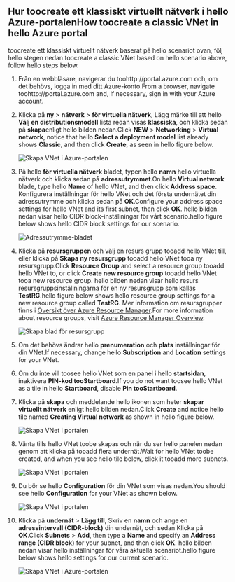 ## <a name="how-toocreate-a-classic-vnet-in-hello-azure-portal"></a><span data-ttu-id="1c5aa-101">Hur toocreate ett klassiskt virtuellt nätverk i hello Azure-portalen</span><span class="sxs-lookup"><span data-stu-id="1c5aa-101">How toocreate a classic VNet in hello Azure portal</span></span>
<span data-ttu-id="1c5aa-102">toocreate ett klassiskt virtuellt nätverk baserat på hello scenariot ovan, följ hello stegen nedan.</span><span class="sxs-lookup"><span data-stu-id="1c5aa-102">toocreate a classic VNet based on hello scenario above, follow hello steps below.</span></span>

1. <span data-ttu-id="1c5aa-103">Från en webbläsare, navigerar du toohttp://portal.azure.com och, om det behövs, logga in med ditt Azure-konto.</span><span class="sxs-lookup"><span data-stu-id="1c5aa-103">From a browser, navigate toohttp://portal.azure.com and, if necessary, sign in with your Azure account.</span></span>
2. <span data-ttu-id="1c5aa-104">Klicka på **ny** > **nätverk** > **för virtuella nätverk**, Lägg märke till att hello **Välj en distributionsmodell** lista redan visas **klassiska**, och klicka sedan på **skapa**enligt hello bilden nedan.</span><span class="sxs-lookup"><span data-stu-id="1c5aa-104">Click **NEW** > **Networking** > **Virtual network**, notice that hello **Select a deployment model** list already shows **Classic**, and then click **Create**, as seen in hello figure below.</span></span>
   
    ![Skapa VNet i Azure-portalen](./media/virtual-networks-create-vnet-classic-pportal-include/vnet-create-pportal-figure1.gif)
3. <span data-ttu-id="1c5aa-106">På hello **för virtuella nätverk** bladet, typen hello **namn** hello virtuella nätverk och klicka sedan på **adressutrymmet**.</span><span class="sxs-lookup"><span data-stu-id="1c5aa-106">On hello **Virtual network** blade, type hello **Name** of hello VNet, and then click **Address space**.</span></span> <span data-ttu-id="1c5aa-107">Konfigurera inställningar för hello VNet och det första undernätet din adressutrymme och klicka sedan på **OK**.</span><span class="sxs-lookup"><span data-stu-id="1c5aa-107">Configure your address space settings for hello VNet and its first subnet, then click **OK**.</span></span> <span data-ttu-id="1c5aa-108">hello bilden nedan visar hello CIDR block-inställningar för vårt scenario.</span><span class="sxs-lookup"><span data-stu-id="1c5aa-108">hello figure below shows hello CIDR block settings for our scenario.</span></span>
   
    ![Adressutrymme-bladet](./media/virtual-networks-create-vnet-classic-pportal-include/vnet-create-pportal-figure2.png)
4. <span data-ttu-id="1c5aa-110">Klicka på **resursgruppen** och välj en resurs grupp tooadd hello VNet till, eller klicka på **Skapa ny resursgrupp** tooadd hello VNet tooa ny resursgrupp.</span><span class="sxs-lookup"><span data-stu-id="1c5aa-110">Click **Resource Group** and select a resource group tooadd hello VNet to, or click **Create new resource group** tooadd hello VNet tooa new resource group.</span></span> <span data-ttu-id="1c5aa-111">hello bilden nedan visar hello resurs resursgruppsinställningarna för en ny resursgrupp som kallas **TestRG**.</span><span class="sxs-lookup"><span data-stu-id="1c5aa-111">hello figure below shows hello resource group settings for a new resource group called **TestRG**.</span></span> <span data-ttu-id="1c5aa-112">Mer information om resursgrupper finns i [Översikt över Azure Resource Manager](../articles/azure-resource-manager/resource-group-overview.md#resource-groups).</span><span class="sxs-lookup"><span data-stu-id="1c5aa-112">For more information about resource groups, visit [Azure Resource Manager Overview](../articles/azure-resource-manager/resource-group-overview.md#resource-groups).</span></span>
   
    ![Skapa blad för resursgrupp](./media/virtual-networks-create-vnet-classic-pportal-include/vnet-create-pportal-figure3.png)
5. <span data-ttu-id="1c5aa-114">Om det behövs ändrar hello **prenumeration** och **plats** inställningar för din VNet.</span><span class="sxs-lookup"><span data-stu-id="1c5aa-114">If necessary, change hello **Subscription** and **Location** settings for your VNet.</span></span> 
6. <span data-ttu-id="1c5aa-115">Om du inte vill toosee hello VNet som en panel i hello **startsidan**, inaktivera **PIN-kod tooStartboard**.</span><span class="sxs-lookup"><span data-stu-id="1c5aa-115">If you do not want toosee hello VNet as a tile in hello **Startboard**, disable **Pin tooStartboard**.</span></span> 
7. <span data-ttu-id="1c5aa-116">Klicka på **skapa** och meddelande hello ikonen som heter **skapar virtuellt nätverk** enligt hello bilden nedan.</span><span class="sxs-lookup"><span data-stu-id="1c5aa-116">Click **Create** and notice hello tile named **Creating Virtual network** as shown in hello figure below.</span></span>
   
    ![Skapa VNet i portalen](./media/virtual-networks-create-vnet-classic-pportal-include/vnet-create-pportal-figure4.png)
8. <span data-ttu-id="1c5aa-118">Vänta tills hello VNet toobe skapas och när du ser hello panelen nedan genom att klicka på tooadd flera undernät.</span><span class="sxs-lookup"><span data-stu-id="1c5aa-118">Wait for hello VNet toobe created, and when you see hello tile below, click it tooadd more subnets.</span></span>
   
    ![Skapa VNet i portalen](./media/virtual-networks-create-vnet-classic-pportal-include/vnet-create-pportal-figure5.png)
9. <span data-ttu-id="1c5aa-120">Du bör se hello **Configuration** för din VNet som visas nedan.</span><span class="sxs-lookup"><span data-stu-id="1c5aa-120">You should see hello **Configuration** for your VNet as shown below.</span></span> 
   
    ![Skapa VNet i portalen](./media/virtual-networks-create-vnet-classic-pportal-include/vnet-create-pportal-figure6.png)
10. <span data-ttu-id="1c5aa-122">Klicka på **undernät** > **Lägg till**, Skriv en **namn** och ange en **adressintervall (CIDR-block)** din undernät, och sedan Klicka på **OK**.</span><span class="sxs-lookup"><span data-stu-id="1c5aa-122">Click **Subnets** > **Add**, then type a **Name** and specify an **Address range (CIDR block)** for your subnet, and then click **OK**.</span></span> <span data-ttu-id="1c5aa-123">hello bilden nedan visar hello inställningar för våra aktuella scenariot.</span><span class="sxs-lookup"><span data-stu-id="1c5aa-123">hello figure below shows hello settings for our current scenario.</span></span>
    
    ![Skapa VNet i Azure-portalen](./media/virtual-networks-create-vnet-classic-pportal-include/vnet-create-pportal-figure7.gif)

